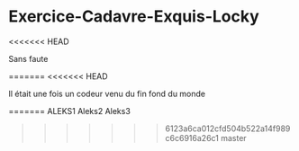 # Exercice-Cadavre-Exquis-Locky
<<<<<<< HEAD

Sans faute

=======
<<<<<<< HEAD

Il était une fois
un codeur
venu du fin fond 
du monde

=======
ALEKS1
Aleks2
Aleks3
>>>>>>> 6123a6ca012cfd504b522a14f989c6c6916a26c1
>>>>>>> master
